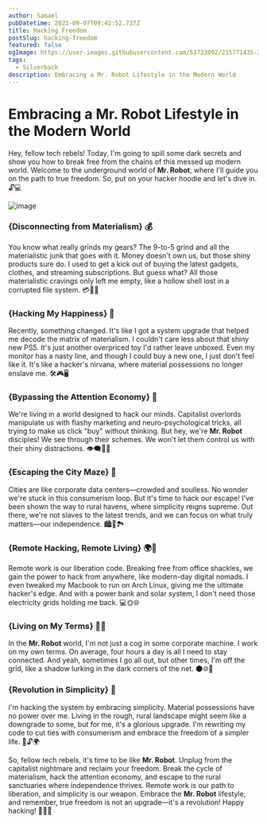 ```yaml
---
author: Samael
pubDatetime: 2023-09-07T09:42:52.737Z
title: Hacking Freedom
postSlug: hacking-freedom
featured: false
ogImage: https://user-images.githubusercontent.com/53733092/215771435-25408246-2309-4f8b-a781-1f3d93bdf0ec.png
tags:
  - Silverback
description: Embracing a Mr. Robot Lifestyle in the Modern World
---
```

# Embracing a Mr. Robot Lifestyle in the Modern World

Hey, fellow tech rebels! Today, I'm going to spill some dark secrets and show you how to break free from the chains of this messed up modern world. Welcome to the underground world of **Mr. Robot**, where I'll guide you on the path to true freedom. So, put on your hacker hoodie and let's dive in. 🔓💻

![image](https://github.com/Auriel3003/samael/assets/103866475/ac66ed36-a2be-4a21-bc01-2e2d20e2dd3a)

### {Disconnecting from Materialism} 💰

You know what really grinds my gears? The 9-to-5 grind and all the materialistic junk that goes with it. Money doesn't own us, but those shiny products sure do. I used to get a kick out of buying the latest gadgets, clothes, and streaming subscriptions. But guess what? All those materialistic cravings only left me empty, like a hollow shell lost in a corrupted file system. 💳🚫💼

### {Hacking My Happiness} 🧠

Recently, something changed. It's like I got a system upgrade that helped me decode the matrix of materialism. I couldn't care less about that shiny new PS5. It's just another overpriced toy I'd rather leave unboxed. Even my monitor has a nasty line, and though I could buy a new one, I just don't feel like it. It's like a hacker's nirvana, where material possessions no longer enslave me. 🛠️🎮🖥️

### {Bypassing the Attention Economy} 🧐

We're living in a world designed to hack our minds. Capitalist overlords manipulate us with flashy marketing and neuro-psychological tricks, all trying to make us click "buy" without thinking. But hey, we're **Mr. Robot** disciples! We see through their schemes. We won't let them control us with their shiny distractions. 👁️‍🗨️🛒🧠

### {Escaping the City Maze} 🌆

Cities are like corporate data centers—crowded and soulless. No wonder we're stuck in this consumerism loop. But it's time to hack our escape! I've been shown the way to rural havens, where simplicity reigns supreme. Out there, we're not slaves to the latest trends, and we can focus on what truly matters—our independence. 🏙️🌄🏞️

### {Remote Hacking, Remote Living} 🌍💼

Remote work is our liberation code. Breaking free from office shackles, we gain the power to hack from anywhere, like modern-day digital nomads. I even tweaked my Macbook to run on Arch Linux, giving me the ultimate hacker's edge. And with a power bank and solar system, I don't need those electricity grids holding me back. 💻🌞🌐

### {Living on My Terms} 📆🔌

In the **Mr. Robot** world, I'm not just a cog in some corporate machine. I work on my own terms. On average, four hours a day is all I need to stay connected. And yeah, sometimes I go all out, but other times, I'm off the grid, like a shadow lurking in the dark corners of the net. 🌑🌐🔌

### {Revolution in Simplicity} 🔄

I'm hacking the system by embracing simplicity. Material possessions have no power over me. Living in the rough, rural landscape might seem like a downgrade to some, but for me, it's a glorious upgrade. I'm rewriting my code to cut ties with consumerism and embrace the freedom of a simpler life. 🌿🔓🌍

So, fellow tech rebels, it's time to be like **Mr. Robot**. Unplug from the capitalist nightmare and reclaim your freedom. Break the cycle of materialism, hack the attention economy, and escape to the rural sanctuaries where independence thrives. Remote work is our path to liberation, and simplicity is our weapon. Embrace the **Mr. Robot** lifestyle, and remember, true freedom is not an upgrade—it's a revolution! Happy hacking! 🎩🌟🚀
